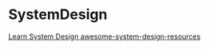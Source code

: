 # SystemDesign
[Learn System Design
](https://leetcode.com/explore/featured/card/system-design-for-interviews-and-beyond/)
[awesome-system-design-resources
](https://github.com/ashishps1/awesome-system-design-resources)
